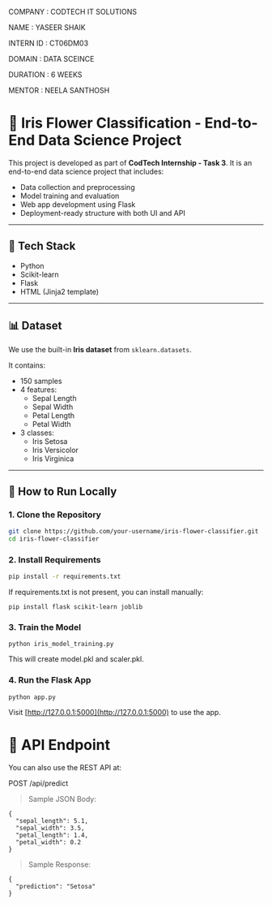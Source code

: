 COMPANY : CODTECH IT SOLUTIONS

NAME : YASEER SHAIK

INTERN ID : CT06DM03

DOMAIN : DATA SCEINCE

DURATION : 6 WEEKS

MENTOR : NEELA SANTHOSH

# 🌸 Iris Flower Classification - End-to-End Data Science Project

This project is developed as part of **CodTech Internship - Task 3**. It is an end-to-end data science project that includes:
- Data collection and preprocessing
- Model training and evaluation
- Web app development using Flask
- Deployment-ready structure with both UI and API

---

## 🚀 Tech Stack

- Python
- Scikit-learn
- Flask
- HTML (Jinja2 template)

---

## 📊 Dataset

We use the built-in **Iris dataset** from `sklearn.datasets`.

It contains:
- 150 samples
- 4 features:
  - Sepal Length
  - Sepal Width
  - Petal Length
  - Petal Width
- 3 classes:
  - Iris Setosa
  - Iris Versicolor
  - Iris Virginica

---

## 🔧 How to Run Locally

### 1. Clone the Repository

```bash
git clone https://github.com/your-username/iris-flower-classifier.git
cd iris-flower-classifier
```
### 2. Install Requirements
```bash
pip install -r requirements.txt
```
If requirements.txt is not present, you can install manually:

```
pip install flask scikit-learn joblib
```
### 3. Train the Model
```
python iris_model_training.py
```
This will create model.pkl and scaler.pkl.

### 4. Run the Flask App
```
python app.py
```
Visit [http://127.0.0.1:5000](http://127.0.0.1:5000) to use the app.

# 📡 API Endpoint
You can also use the REST API at:

POST /api/predict

> Sample JSON Body:


```
{
  "sepal_length": 5.1,
  "sepal_width": 3.5,
  "petal_length": 1.4,
  "petal_width": 0.2
}
```
> Sample Response:

```
{
  "prediction": "Setosa"
}
```
